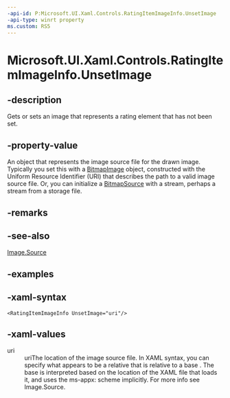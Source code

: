```yaml
---
-api-id: P:Microsoft.UI.Xaml.Controls.RatingItemImageInfo.UnsetImage
-api-type: winrt property
ms.custom: RS5
---
```

<!-- Property syntax.
public ImageSource UnsetImage { get;  set; }
-->

# Microsoft.UI.Xaml.Controls.RatingItemImageInfo.UnsetImage



## -description

Gets or sets an image that represents a rating element that has not been set.



## -property-value

An object that represents the image source file for the drawn image. Typically you set this with a [BitmapImage](/uwp/api/windows.ui.xaml.media.imaging.bitmapimage) object, constructed with the Uniform Resource Identifier (URI) that describes the path to a valid image source file. Or, you can initialize a [BitmapSource](/uwp/api/windows.ui.xaml.media.imaging.bitmapsource) with a stream, perhaps a stream from a storage file.



## -remarks



## -see-also

[Image.Source](/uwp/api/windows.ui.xaml.controls.image.source)



## -examples



## -xaml-syntax

```xaml
<RatingItemImageInfo UnsetImage="uri"/>
```



## -xaml-values

<dl><dt>uri</dt><dd>uriThe location of the image source file. In XAML syntax, you can specify what appears to be a relative that is relative to a base . The base is interpreted based on the location of the XAML file that loads it, and uses the ms-appx: scheme implicitly. For more info see Image.Source.</dd>
</dl>



